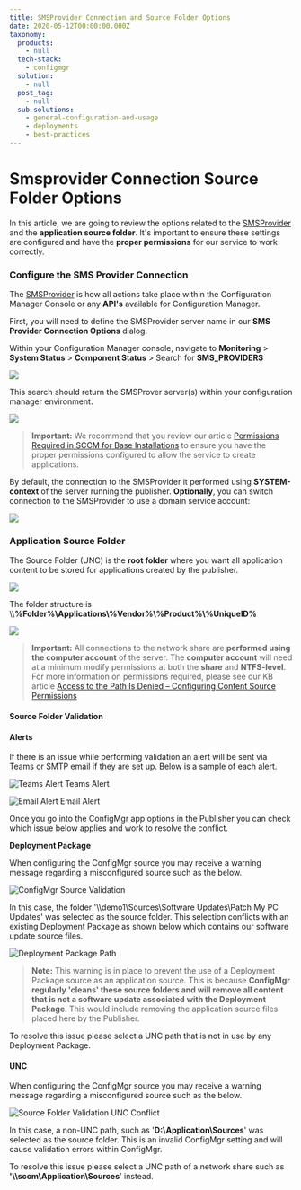 ```yaml
---
title: SMSProvider Connection and Source Folder Options
date: 2020-05-12T00:00:00.000Z
taxonomy:
  products:
    - null
  tech-stack:
    - configmgr
  solution:
    - null
  post_tag:
    - null
  sub-solutions:
    - general-configuration-and-usage
    - deployments
    - best-practices
---
```


# Smsprovider Connection Source Folder Options

In this article, we are going to review the options related to the [SMSProvider](https://docs.microsoft.com/en-us/mem/configmgr/develop/core/understand/sms-provider-fundamentals) and the **application source folder**. It's important to ensure these settings are configured and have the **proper permissions** for our service to work correctly.

### Configure the SMS Provider Connection

The [SMSProvider](https://docs.microsoft.com/en-us/mem/configmgr/develop/core/understand/sms-provider-fundamentals) is how all actions take place within the Configuration Manager Console or any **API's** available for Configuration Manager.

First, you will need to define the SMSProvider server name in our **SMS Provider Connection Options** dialog.

Within your Configuration Manager console, navigate to **Monitoring** > **System Status** > **Component Status** > Search for **SMS\_PROVIDERS**

![](../../_images/find-sms-provider-server-in-sccm.png)

This search should return the SMSProver server(s) within your configuration manager environment.&#x20;

![](../../_images/test-smsprovider-connection-patchmypc.png)

> **Important:** We recommend that you review our article [Permissions Required in SCCM for Base Installations](../../permissions-required-in-sccm-for-base-installation-packages-from-patch-my-pc/) to ensure you have the proper permissions configured to allow the service to create applications.

By default, the connection to the SMSProvider it performed using **SYSTEM-context** of the server running the publisher. **Optionally**, you can switch connection to the SMSProvider to use a domain service account:

![](../../_images/configure-connection-account.png)

### Application Source Folder

The Source Folder (UNC) is the **root folder** where you want all application content to be stored for applications created by the publisher.

![](../../_images/source-folder-applications-patchmypc.png)

The folder structure is \\\\**%Folder%\Applications\\%Vendor%\\%Product%\\%UniqueID%**

![](../../_images/application-content-structure.png)

> **Important:** All connections to the network share are **performed using the computer account** of the server. The **computer account** will need at a minimum modify permissions at both the **share** and **NTFS-level**. For more information on permissions required, please see our KB article [Access to the Path Is Denied – Configuring Content Source Permissions](../../access-to-the-path-is-denied/)

#### **Source Folder Validation**

#### **Alerts**

If there is an issue while performing validation an alert will be sent via Teams or SMTP email if they are set up. Below is a sample of each alert.

![Teams Alert](../../_images/Source-Validation-Teams-Alert.png) Teams Alert

![Email Alert](../../_images/Source-Validation-Email-Alert.png) Email Alert

Once you go into the ConfigMgr app options in the Publisher you can check which issue below applies and work to resolve the conflict.

**Deployment Package**

When configuring the ConfigMgr source you may receive a warning message regarding a misconfigured source such as the below.

![ConfigMgr Source Validation](../../_images/Source-Validation.png)

In this case, the folder '\\\demo1\Sources\Software Updates\Patch My PC Updates' was selected as the source folder. This selection conflicts with an existing Deployment Package as shown below which contains our software update source files.

![Deployment Package Path](../../_images/Source-Validation-Deployment-Package-Path.png)

> **Note:** This warning is in place to prevent the use of a Deployment Package source as an application source. This is because **ConfigMgr regularly 'cleans' these source folders and will remove all content that is not a software update associated with the Deployment Package**. This would include removing the application source files placed here by the Publisher.

To resolve this issue please select a UNC path that is not in use by any Deployment Package.

#### UNC

When configuring the ConfigMgr source you may receive a warning message regarding a misconfigured source such as the below.

![Source Folder Validation UNC Conflict](../../_images/Source-Validation-UNC.png)

In this case, a non-UNC path, such as '**D:\Application\Sources**' was selected as the source folder. This is an invalid ConfigMgr setting and will cause validation errors within ConfigMgr.

To resolve this issue please select a UNC path of a network share such as **'\\\sccm\Application\Sources**' instead.
